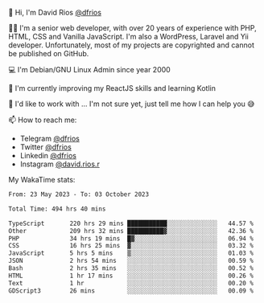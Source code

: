 👋 Hi, I'm David Rios [@dfrios](https://github.com/dfrios)

👨‍💻 I'm a senior web developer, with over 20 years of experience with PHP, HTML, CSS and Vanilla JavaScript. I'm also a WordPress, Laravel and Yii developer. Unfortunately, most of my projects are copyrighted and cannot be published on GitHub.

💻 I'm Debian/GNU Linux Admin since year 2000

🌱 I'm currently improving my ReactJS skills and learning Kotlin

💞️ I'd like to work with ... I'm not sure yet, just tell me how I can help you 😅


📫 How to reach me:
* Telegram [@dfrios](https://t.me/dfrios)
* Twitter [@dfrios](https://twitter.com/dfrios)
* Linkedin [@dfrios](https://linkedin.com/in/dfrios)
* Instagram [@david.rios.r](https://instagram.com/david.rios.r)



My WakaTime stats:
<!--START_SECTION:waka-->

```txt
From: 23 May 2023 - To: 03 October 2023

Total Time: 494 hrs 40 mins

TypeScript       220 hrs 29 mins ███████████░░░░░░░░░░░░░░   44.57 %
Other            209 hrs 32 mins ██████████▓░░░░░░░░░░░░░░   42.36 %
PHP              34 hrs 19 mins  █▓░░░░░░░░░░░░░░░░░░░░░░░   06.94 %
CSS              16 hrs 25 mins  ▓░░░░░░░░░░░░░░░░░░░░░░░░   03.32 %
JavaScript       5 hrs 5 mins    ▒░░░░░░░░░░░░░░░░░░░░░░░░   01.03 %
JSON             2 hrs 54 mins   ░░░░░░░░░░░░░░░░░░░░░░░░░   00.59 %
Bash             2 hrs 35 mins   ░░░░░░░░░░░░░░░░░░░░░░░░░   00.52 %
HTML             1 hr 17 mins    ░░░░░░░░░░░░░░░░░░░░░░░░░   00.26 %
Text             1 hr            ░░░░░░░░░░░░░░░░░░░░░░░░░   00.20 %
GDScript3        26 mins         ░░░░░░░░░░░░░░░░░░░░░░░░░   00.09 %
```

<!--END_SECTION:waka-->
